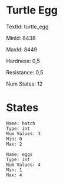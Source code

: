 # Turtle Egg

TextId: turtle_egg

MinId: 8438

MaxId: 8449

Hardness: 0,5

Resistance: 0,5


Num States: 12

# States
```
Name: hatch
Type: int
Num Values: 3
Min: 0
Max: 2

Name: eggs
Type: int
Num Values: 4
Min: 1
Max: 4
```